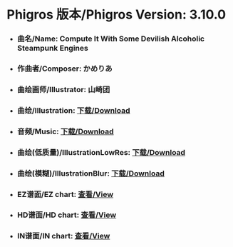 
# Phigros 版本/Phigros Version:  3.10.0

- ### __曲名/Name:  Compute It With Some Devilish Alcoholic Steampunk Engines__

- ### __作曲者/Composer:  かめりあ__

- ### __曲绘画师/Illustrator:  山崎团__

- ### __曲绘/Illustration:  [下载/Download](https://github.com/Po6647A/PAR/releases/download/3.10.0/995.png)__

- ### __音频/Music:  [下载/Download](https://github.com/Po6647A/PAR/releases/download/3.10.0/1772.ogg)__

- ### __曲绘(低质量)/IllustrationLowRes:  [下载/Download](https://github.com/Po6647A/PAR/releases/download/3.10.0/1487.png)__

- ### __曲绘(模糊)/IllustrationBlur:  [下载/Download](https://github.com/Po6647A/PAR/releases/download/3.10.0/1241.png)__


- ### __EZ谱面/EZ chart:  [查看/View](./EZ.json/index.html)__

- ### __HD谱面/HD chart:  [查看/View](./HD.json/index.html)__

- ### __IN谱面/IN chart:  [查看/View](./IN.json/index.html)__
